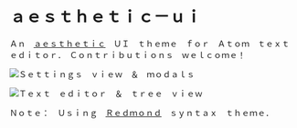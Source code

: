 # ａｅｓｔｈｅｔｉｃ－ｕｉ

Ａｎ　[ａｅｓｔｈｅｔｉｃ](http://knowyourmeme.com/memes/aesthetic)　ＵＩ　ｔｈｅｍｅ　ｆｏｒ　Ａｔｏｍ　ｔｅｘｔ　ｅｄｉｔｏｒ．　Ｃｏｎｔｒｉｂｕｔｉｏｎｓ　ｗｅｌｃｏｍｅ！

![Ｓｅｔｔｉｎｇｓ　ｖｉｅｗ　＆　ｍｏｄａｌｓ](http://i.imgur.com/MjX2xqw.png)

![Ｔｅｘｔ　ｅｄｉｔｏｒ　＆　ｔｒｅｅ　ｖｉｅｗ](http://i.imgur.com/zHObmye.png)

Ｎｏｔｅ：　Ｕｓｉｎｇ　[Ｒｅｄｍｏｎｄ](https://atom.io/themes/redmond-syntax)　ｓｙｎｔａｘ　ｔｈｅｍｅ．
